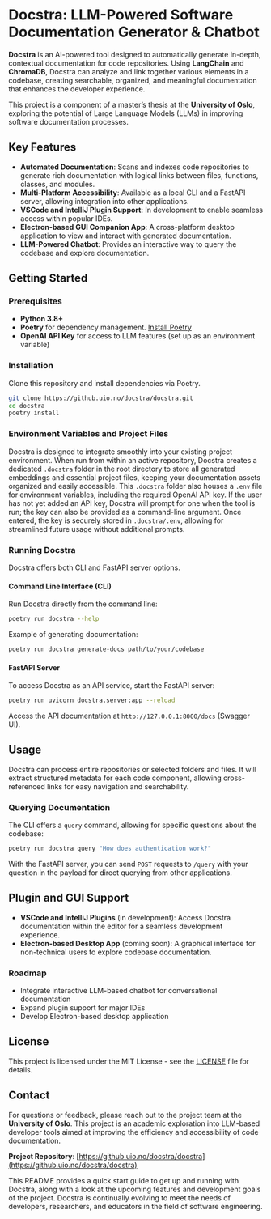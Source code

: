 # Docstra: LLM-Powered Software Documentation Generator & Chatbot

**Docstra** is an AI-powered tool designed to automatically generate in-depth, contextual documentation for code repositories. Using **LangChain** and **ChromaDB**, Docstra can analyze and link together various elements in a codebase, creating searchable, organized, and meaningful documentation that enhances the developer experience.

This project is a component of a master’s thesis at the **University of Oslo**, exploring the potential of Large Language Models (LLMs) in improving software documentation processes.

## Key Features

- **Automated Documentation**: Scans and indexes code repositories to generate rich documentation with logical links between files, functions, classes, and modules.
- **Multi-Platform Accessibility**: Available as a local CLI and a FastAPI server, allowing integration into other applications.
- **VSCode and IntelliJ Plugin Support**: In development to enable seamless access within popular IDEs.
- **Electron-based GUI Companion App**: A cross-platform desktop application to view and interact with generated documentation.
- **LLM-Powered Chatbot**: Provides an interactive way to query the codebase and explore documentation.

## Getting Started

### Prerequisites

- **Python 3.8+**
- **Poetry** for dependency management. [Install Poetry](https://python-poetry.org/docs/#installation)
- **OpenAI API Key** for access to LLM features (set up as an environment variable)

### Installation

Clone this repository and install dependencies via Poetry.

```bash
git clone https://github.uio.no/docstra/docstra.git
cd docstra
poetry install
```

### Environment Variables and Project Files

Docstra is designed to integrate smoothly into your existing project environment. When run from within an active repository, Docstra creates a dedicated `.docstra` folder in the root directory to store all generated embeddings and essential project files, keeping your documentation assets organized and easily accessible. This `.docstra` folder also houses a `.env` file for environment variables, including the required OpenAI API key. If the user has not yet added an API key, Docstra will prompt for one when the tool is run; the key can also be provided as a command-line argument. Once entered, the key is securely stored in `.docstra/.env`, allowing for streamlined future usage without additional prompts.

### Running Docstra

Docstra offers both CLI and FastAPI server options.

#### Command Line Interface (CLI)

Run Docstra directly from the command line:

```bash
poetry run docstra --help
```

Example of generating documentation:

```bash
poetry run docstra generate-docs path/to/your/codebase
```

#### FastAPI Server

To access Docstra as an API service, start the FastAPI server:

```bash
poetry run uvicorn docstra.server:app --reload
```

Access the API documentation at `http://127.0.0.1:8000/docs` (Swagger UI).

## Usage

Docstra can process entire repositories or selected folders and files. It will extract structured metadata for each code component, allowing cross-referenced links for easy navigation and searchability.

### Querying Documentation

The CLI offers a `query` command, allowing for specific questions about the codebase:

```bash
poetry run docstra query "How does authentication work?"
```

With the FastAPI server, you can send `POST` requests to `/query` with your question in the payload for direct querying from other applications.

## Plugin and GUI Support

- **VSCode and IntelliJ Plugins** (in development): Access Docstra documentation within the editor for a seamless development experience.
- **Electron-based Desktop App** (coming soon): A graphical interface for non-technical users to explore codebase documentation.

### Roadmap

- Integrate interactive LLM-based chatbot for conversational documentation
- Expand plugin support for major IDEs
- Develop Electron-based desktop application

## License

This project is licensed under the MIT License - see the [LICENSE](LICENSE) file for details.

## Contact

For questions or feedback, please reach out to the project team at the **University of Oslo**. This project is an academic exploration into LLM-based developer tools aimed at improving the efficiency and accessibility of code documentation.

**Project Repository**: [https://github.uio.no/docstra/docstra](https://github.uio.no/docstra/docstra)

This README provides a quick start guide to get up and running with Docstra, along with a look at the upcoming features and development goals of the project. Docstra is continually evolving to meet the needs of developers, researchers, and educators in the field of software engineering.